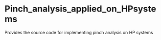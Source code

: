 # Pinch_analysis_applied_on_HPsystems
Provides the source code for implementing pinch analysis on HP systems
